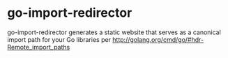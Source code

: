 go-import-redirector
====================

go-import-redirector generates a static website that serves as a canonical import path for your Go libraries per http://golang.org/cmd/go/#hdr-Remote_import_paths